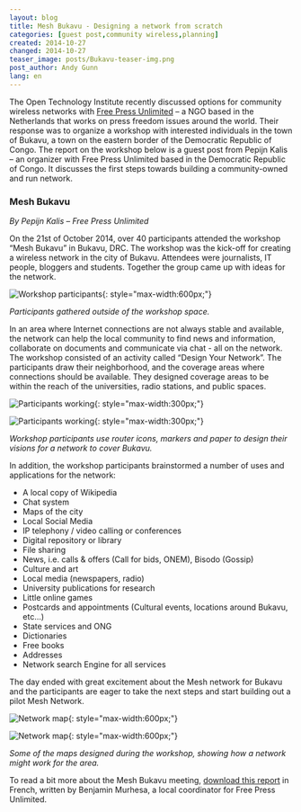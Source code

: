 ```yaml
---
layout: blog
title: Mesh Bukavu - Designing a network from scratch
categories: [guest post,community wireless,planning]
created: 2014-10-27
changed: 2014-10-27
teaser_image: posts/Bukavu-teaser-img.png
post_author: Andy Gunn
lang: en
---
```


The Open Technology Institute recently discussed options for community wireless networks with [Free Press Unlimited](https://www.freepressunlimited.org/) – a NGO based in the Netherlands that works on press freedom issues around the world. Their response was to organize a workshop with interested individuals in the town of Bukavu, a town on the eastern border of the Democratic Republic of Congo. The report on the workshop below is a guest post from Pepijn Kalis – an organizer with Free Press Unlimited based in the Democratic Republic of Congo. It discusses the first steps towards building a community-owned and run network.<!--more-->

### Mesh Bukavu
*By Pepijn Kalis – Free Press Unlimited*

On the 21st of October 2014, over 40 participants attended the workshop “Mesh Bukavu” in Bukavu, DRC. The workshop was the kick-off for creating a wireless network in the city of Bukavu. Attendees were journalists, IT people, bloggers and students. Together the group came up with ideas for the network.

![Workshop participants]({{site.baseurl}}/files/posts/Bukavu-Workshop-group.png){: style="max-width:600px;"}

*Participants gathered outside of the workshop space.*

In an area where Internet connections are not always stable and available, the network can help the local community to find news and information, collaborate on documents and communicate via chat - all on the network. The workshop consisted of an activity called “Design Your Network”. The participants draw their neighborhood, and the coverage areas where connections should be available. They designed coverage areas to be within the reach of the universities, radio stations, and public spaces.

![Participants working]({{site.baseurl}}/files/posts/Bukavu-Design-group-4.png){: style="max-width:300px;"} 

![Participants working]({{site.baseurl}}/files/posts/Bukavu-Design-group-5.png){: style="max-width:300px;"}

*Workshop participants use router icons, markers and paper to design their visions for a network to cover Bukavu.*

In addition, the workshop participants brainstormed a number of uses and applications for the network:

* A local copy of Wikipedia
* Chat system
* Maps of the city
* Local Social Media
* IP telephony / video calling or conferences
* Digital repository or library
* File sharing
* News, i.e.  calls & offers (Call for bids, ONEM), Bisodo (Gossip)
* Culture and art
* Local media (newspapers, radio)
* University publications for research
* Little online games
* Postcards and appointments (Cultural events, locations around Bukavu, etc...)
* State services and ONG
* Dictionaries
* Free books
* Addresses
* Network search Engine for all services

The day ended with great excitement about the Mesh network for Bukavu and the participants are eager to take the next steps and start building out a pilot Mesh Network.

![Network map]({{site.baseurl}}/files/posts/Bukavu-Network-design-1.png){: style="max-width:600px;"}

![Network map]({{site.baseurl}}/files/posts/Bukavu-Network-design-6.png){: style="max-width:600px;"}

*Some of the maps designed during the workshop, showing how a network might work for the area.*

To read a bit more about the Mesh Bukavu meeting, [download this report]({{site.baseurl}}/files/posts/Bukavu-Rapport-MESH.pdf) in French, written by Benjamin Murhesa, a local coordinator for Free Press Unlimited.